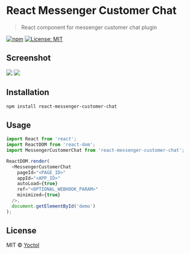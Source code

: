 # React Messenger Customer Chat

> React component for messenger customer chat plugin

[![npm](https://img.shields.io/npm/v/react-messenger-customer-chat.svg?style=flat-square)](https://www.npmjs.com/package/react-messenger-customer-chat)
[![License: MIT](https://img.shields.io/badge/License-MIT-yellow.svg)](https://opensource.org/licenses/MIT)

## Screenshot

![](https://user-images.githubusercontent.com/3382565/33435564-6ed7df66-d61d-11e7-8b6c-fdb2d36f0ff9.png)
![](https://user-images.githubusercontent.com/3382565/33435563-6eacb444-d61d-11e7-85a7-a5d29a418f25.png)

## Installation

```sh
npm install react-messenger-customer-chat
```

## Usage

```js
import React from 'react';
import ReactDOM from 'react-dom';
import MessengerCustomerChat from 'react-messenger-customer-chat';

ReactDOM.render(
  <MessengerCustomerChat
    pageId="<PAGE_ID>"
    appId="<APP_ID>"
    autoLoad={true}
    ref="<OPTIONAL_WEBHOOK_PARAM>"
    minimized={true}
  />,
  document.getElementById('demo')
);
```

## License

MIT © [Yoctol](https://github.com/Yoctol/react-messenger-customer-chat)

